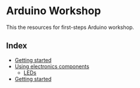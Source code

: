 # Arduino Workshop
This the resources for first-steps Arduino workshop.

## Index
- [Getting started](1-getting-started/README.md)
- [Using electronics components](2-using-components/README.md)
    - [LEDs](2-using-components/leds/README.md)
- [Getting started](2-using-components/README.md)